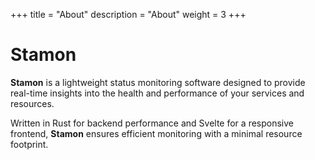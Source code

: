 +++
title = "About"
description = "About"
weight = 3
+++

# Stamon

**Stamon** is a lightweight status monitoring software designed to provide real-time
insights into the health and performance of your services and resources.

Written in Rust for backend performance and Svelte for a responsive frontend,
**Stamon** ensures efficient monitoring with a minimal resource footprint.
